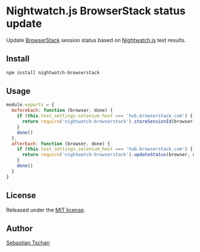 # Nightwatch.js BrowserStack status update
Update [BrowserStack](https://www.browserstack.com) session status based on
[Nightwatch.js](http://nightwatchjs.org/) test results.

## Install

```sh
npm install nightwatch-browserstack
```

## Usage

```js
module.exports = {
  beforeEach: function (browser, done) {
    if (this.test_settings.selenium_host === 'hub.browserstack.com') {
      return require('nightwatch-browserstack').storeSessionId(browser, done)
    }
    done()
  },
  afterEach: function (browser, done) {
    if (this.test_settings.selenium_host === 'hub.browserstack.com') {
      return require('nightwatch-browserstack').updateStatus(browser, done)
    }
    done()
  }
}
```

## License
Released under the [MIT license](https://opensource.org/licenses/MIT).

## Author
[Sebastian Tschan](https://blueimp.net/)
